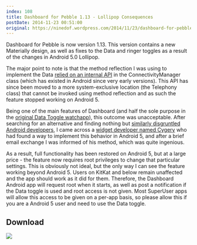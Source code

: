 ```yaml
---
index: 108
title: Dashboard for Pebble 1.13 - Lollipop Consequences
postDate: 2014-11-23 00:51:00
original: https://ninedof.wordpress.com/2014/11/23/dashboard-for-pebble-1-13-lollipop-consequences/
---
```


Dashboard for Pebble is now version 1.13. This version contains a new Materially design, as well as fixes to the Data and ringer toggles as a result of the changes in Android 5.0 Lollipop.

The major point to note is that the method reflection I was using to implement the Data [relied on an internal API](http://stackoverflow.com/questions/26539445/the-setmobiledataenabled-method-is-no-longer-callable-as-of-android-l-and-later) in the ConnectivityManager class (which has existed in Android since very early versions). This API has since been moved to a more system-exclusive location (the Telephony class) that cannot be invoked using method reflection and as such the feature stopped working on Android 5.

Being one of the main features of Dashboard (and half the sole purpose in the [original Data Toggle watchapp](http://ninedof.wordpress.com/2013/12/21/new-watchapp-data-toggle-for-pebble/)), this outcome was unacceptable. After searching for an alternative and finding nothing but [similarly disgruntled Android developers](https://code.google.com/p/android/issues/detail?id=78084), I came across a [widget developer named Cygery](http://forum.xda-developers.com/android/apps-games/app-toggle-data-5-0-widget-to-toggle-t2937936) who had found a way to implement this behavior in Android 5, and after a brief email exchange I was informed of his method, which was quite ingenious.

As a result, full functionality has been restored on Android 5, but at a large price - the feature now requires root privileges to change that particular settings. This is obviously not ideal, but the only way I can see the feature working beyond Android 5. Users on KitKat and below remain unaffected and the app should work as it did for them. Therefore, the Dashboard Android app will request root when it starts, as well as post a notification if the Data toggle is used and root access is not given. Most SuperUser apps will allow this access to be given on a per-app basis, so please allow this if you are a Android 5 user and need to use the Data toggle.

## Download
![](https://developer.android.com/images/brand/en_generic_rgb_wo_60.png)
